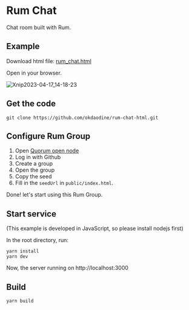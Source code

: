 # Rum Chat

Chat room built with Rum.

## Example

Download html file: [rum_chat.html](https://raw.githubusercontent.com/okdaodine/rum-chat-html/main/rum_chat.html)

Open in your browser.

![Xnip2023-04-17_14-18-23](https://user-images.githubusercontent.com/121039502/232400647-b7616478-71c7-4f48-bc6e-a6a5c6fd76d4.png)

## Get the code

```
git clone https://github.com/okdaodine/rum-chat-html.git
```

## Configure Rum Group

1. Open [Quorum open node](https://node.rumsystem.net/)
2. Log in with Github
3. Create a group
4. Open the group
5. Copy the seed
6. Fill in the `seedUrl` in `public/index.html`.

Done! let's start using this Rum Group.

## Start service
(This example is developed in JavaScript, so please install nodejs first)

In the root directory, run:

```
yarn install
yarn dev
```

Now, the server running on http://localhost:3000

## Build

```
yarn build
```


